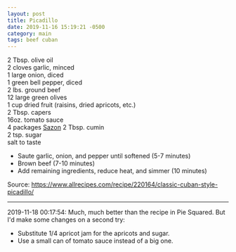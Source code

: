 ```yaml
---
layout: post
title: Picadillo
date: 2019-11-16 15:19:21 -0500
category: main
tags: beef cuban
---
```

2 Tbsp. olive oil  
2 cloves garlic, minced  
1 large onion, diced  
1 green bell pepper, diced  
2 lbs. ground beef  
12 large green olives  
1 cup dried fruit (raisins, dried apricots, etc.)  
2 Tbsp. capers  
16oz. tomato sauce  
4 packages <a href="http://tfsh.us/memory/2019/11/16/sazon/">Sazon</a>
2 Tbsp. cumin  
2 tsp. sugar  
salt to taste  
<ul>
 	<li>Saute garlic, onion, and pepper until softened (5-7 minutes)</li>
 	<li>Brown beef (7-10 minutes)</li>
 	<li>Add remaining ingredients, reduce heat, and simmer (10 minutes)</li>
</ul>
Source: <a href="https://www.allrecipes.com/recipe/220164/classic-cuban-style-picadillo/">https://www.allrecipes.com/recipe/220164/classic-cuban-style-picadillo/</a>

---

2019-11-18 00:17:54: Much, much better than the recipe in Pie Squared. But I'd make
some changes on a second try:
* Substitute 1/4 apricot jam for the apricots and sugar.
* Use a small can of tomato sauce instead of a big one.
